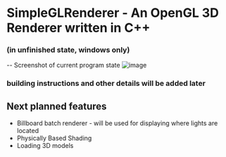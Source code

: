 # SimpleGLRenderer - An OpenGL 3D Renderer written in C++

### (in unfinished state, windows only)
-- Screenshot of current program state
![image](https://github.com/user-attachments/assets/9c921c01-8a53-4da9-9f97-ee0cdf55cf80)

### building instructions and other details will be added later

## Next planned features
- Billboard batch renderer - will be used for displaying where lights are located
- Physically Based Shading
- Loading 3D models
